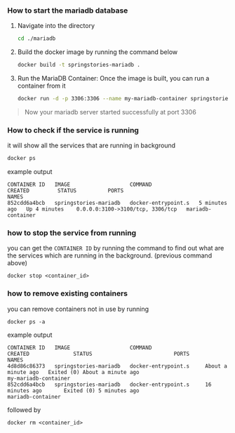 ### How to start the mariadb database

1. Navigate into the directory
    ```bash
    cd ./mariadb
    ```
1. Build the docker image by running the command below
    ```bash
    docker build -t springstories-mariadb .
    ```

2. Run the MariaDB Container: Once the image is built, you can run a container from it
    ```bash
    docker run -d -p 3306:3306 --name my-mariadb-container springstories-mariadb
    ```

> Now your mariadb server started successfully at port 3306

### How to check if the service is running

it will show all the services that are running in background

```bash
docker ps
```

example output
```agsl
CONTAINER ID   IMAGE                   COMMAND                  CREATED         STATUS          PORTS                              NAMES
852cdd6a4bcb   springstories-mariadb   docker-entrypoint.s   5 minutes ago   Up 4 minutes    0.0.0.0:3100->3100/tcp, 3306/tcp   mariadb-container
```


### how to stop the service from running

you can get the `CONTAINER ID` by running the command to find out
what are the services which are running in the background. (previous command above)

```agsl
docker stop <container_id>
```

### how to remove existing containers

you can remove containers not in use by running
```agsl
docker ps -a
```

example output
```agsl
CONTAINER ID   IMAGE                   COMMAND                  CREATED              STATUS                          PORTS                    NAMES
4d8d86c86373   springstories-mariadb   docker-entrypoint.s     About a minute ago   Exited (0) About a minute ago                            my-mariadb-container
852cdd6a4bcb   springstories-mariadb   docker-entrypoint.s     16 minutes ago       Exited (0) 5 minutes ago                                 mariadb-container
```

followed by 

```agsl
docker rm <container_id>
```